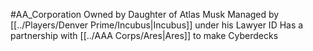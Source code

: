 #AA_Corporation
Owned by Daughter of Atlas Musk
Managed by [[../Players/Denver Prime/Incubus|Incubus]] under his Lawyer ID
Has a partnership with [[../AAA Corps/Ares|Ares]] to make Cyberdecks